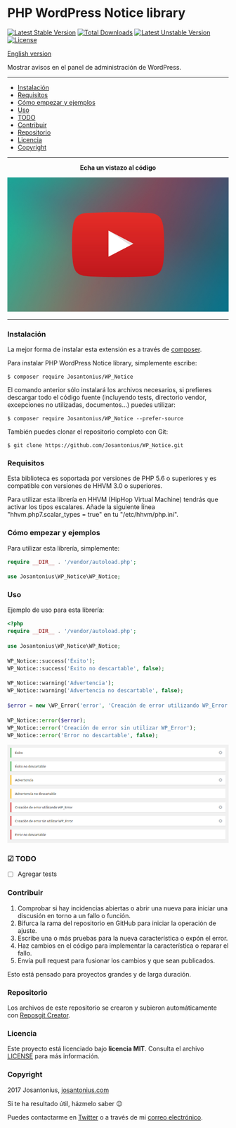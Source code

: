 # PHP WordPress Notice library

[![Latest Stable Version](https://poser.pugx.org/josantonius/wp_notice/v/stable)](https://packagist.org/packages/josantonius/wp_notice) [![Total Downloads](https://poser.pugx.org/josantonius/wp_notice/downloads)](https://packagist.org/packages/josantonius/wp_notice) [![Latest Unstable Version](https://poser.pugx.org/josantonius/wp_notice/v/unstable)](https://packagist.org/packages/josantonius/wp_notice) [![License](https://poser.pugx.org/josantonius/wp_notice/license)](https://packagist.org/packages/josantonius/wp_notice)

[English version](README.md)

Mostrar avisos en el panel de administración de WordPress.

---

- [Instalación](#instalación)
- [Requisitos](#requisitos)
- [Cómo empezar y ejemplos](#cómo-empezar-y-ejemplos)
- [Uso](#uso)
- [TODO](#todo)
- [Contribuir](#contribuir)
- [Repositorio](#repositorio)
- [Licencia](#licencia)
- [Copyright](#copyright)

---

<p align="center"><strong>Echa un vistazo al código</strong></p>

<p align="center">
  <a href="https://youtu.be/wKHnSJHpmYE" title="Echa un vistazo al código">
  	<img src="https://raw.githubusercontent.com/Josantonius/PHP-Algorithm/master/resources/youtube-thumbnail.jpg">
  </a>
</p>

---

### Instalación 

La mejor forma de instalar esta extensión es a través de [composer](http://getcomposer.org/download/).

Para instalar PHP WordPress Notice library, simplemente escribe:

    $ composer require Josantonius/WP_Notice

El comando anterior sólo instalará los archivos necesarios, si prefieres descargar todo el código fuente (incluyendo tests, directorio vendor, excepciones no utilizadas, documentos...) puedes utilizar:

    $ composer require Josantonius/WP_Notice --prefer-source

También puedes clonar el repositorio completo con Git:

	$ git clone https://github.com/Josantonius/WP_Notice.git
	
### Requisitos

Esta biblioteca es soportada por versiones de PHP 5.6 o superiores y es compatible con versiones de HHVM 3.0 o superiores.

Para utilizar esta librería en HHVM (HipHop Virtual Machine) tendrás que activar los tipos escalares. Añade la siguiente ĺínea "hhvm.php7.scalar_types = true" en tu "/etc/hhvm/php.ini".

### Cómo empezar y ejemplos

Para utilizar esta librería, simplemente:

```php
require __DIR__ . '/vendor/autoload.php';

use Josantonius\WP_Notice\WP_Notice;
```
### Uso

Ejemplo de uso para esta librería:

```php
<?php
require __DIR__ . '/vendor/autoload.php';

use Josantonius\WP_Notice\WP_Notice;

WP_Notice::success('Éxito');
WP_Notice::success('Éxito no descartable', false);

WP_Notice::warning('Advertencia');
WP_Notice::warning('Advertencia no descartable', false);

$error = new \WP_Error('error', 'Creación de error utilizando WP_Error');

WP_Notice::error($error);
WP_Notice::error('Creación de error sin utilizar WP_Error');
WP_Notice::error('Error no descartable', false);
```

![image](resources/images/notices-en-espanol.png)

### ☑ TODO

- [ ] Agregar tests

### Contribuir
1. Comprobar si hay incidencias abiertas o abrir una nueva para iniciar una discusión en torno a un fallo o función.
1. Bifurca la rama del repositorio en GitHub para iniciar la operación de ajuste.
1. Escribe una o más pruebas para la nueva característica o expón el error.
1. Haz cambios en el código para implementar la característica o reparar el fallo.
1. Envía pull request para fusionar los cambios y que sean publicados.

Esto está pensado para proyectos grandes y de larga duración.

### Repositorio

Los archivos de este repositorio se crearon y subieron automáticamente con [Reposgit Creator](https://github.com/Josantonius/BASH-Reposgit).

### Licencia

Este proyecto está licenciado bajo **licencia MIT**. Consulta el archivo [LICENSE](LICENSE) para más información.

### Copyright

2017 Josantonius, [josantonius.com](https://josantonius.com/)

Si te ha resultado útil, házmelo saber :wink:

Puedes contactarme en [Twitter](https://twitter.com/Josantonius) o a través de mi [correo electrónico](mailto:hello@josantonius.com).
